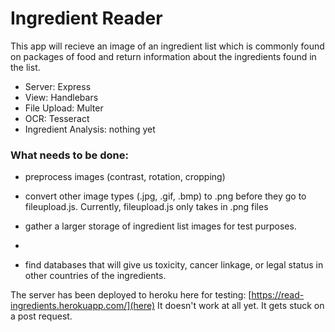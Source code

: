 # Ingredient Reader

This app will recieve an image of an ingredient list which is commonly found on packages of food and return information about the ingredients found in the list.

- Server: Express
- View: Handlebars
- File Upload: Multer
- OCR: Tesseract
- Ingredient Analysis: nothing yet

### What needs to be done:

- preprocess images (contrast, rotation, cropping)

- convert other image types (.jpg, .gif, .bmp) to .png before they go to fileupload.js. Currently, fileupload.js only takes in .png files

- gather a larger storage of ingredient list images for test purposes.

- 

- find databases that will give us toxicity, cancer linkage, or legal status in other countries of the ingredients.



The server has been deployed to heroku here for testing: [https://read-ingredients.herokuapp.com/](here)
It doesn't work at all yet. It gets stuck on a post request. 
